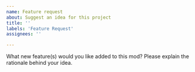 ```yaml
---
name: Feature request
about: Suggest an idea for this project
title: ''
labels: 'Feature Request'
assignees: ''

---
```


What new feature(s) would you like added to this mod? Please explain the rationale behind your idea.
